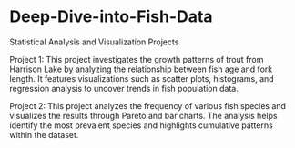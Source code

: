# Deep-Dive-into-Fish-Data
Statistical Analysis and Visualization Projects

Project 1: This project investigates the growth patterns of trout from Harrison Lake by analyzing the relationship between fish age and fork length. It features visualizations such as scatter plots, histograms, and regression analysis to uncover trends in fish population data.

Project 2: This project analyzes the frequency of various fish species and visualizes the results through Pareto and bar charts. The analysis helps identify the most prevalent species and highlights cumulative patterns within the dataset.
